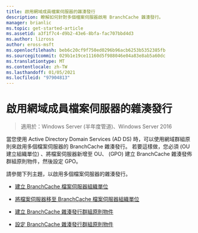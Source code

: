 ```yaml
---
title: 啟用網域成員檔案伺服器的雜湊發行
description: 瞭解如何針對多個檔案伺服器啟用 BranchCache 雜湊發行。
manager: brianlic
ms.topic: get-started-article
ms.assetid: a3f1f7c4-d9b2-43e6-8bfa-fac707bbd4d3
ms.author: lizross
author: eross-msft
ms.openlocfilehash: beb6c20cf9f750ed0296b96acb6253b5352385fb
ms.sourcegitcommit: 029b1e19ce11160d5f988046e04a83e8ab5a60dc
ms.translationtype: MT
ms.contentlocale: zh-TW
ms.lasthandoff: 01/05/2021
ms.locfileid: "97904813"
---
```

# <a name="enable-hash-publication-for-domain-member-file-servers"></a>啟用網域成員檔案伺服器的雜湊發行

>適用於：Windows Server (半年度管道)、Windows Server 2016

當您使用 Active Directory Domain Services (AD DS) 時，可以使用網域群組原則來啟用多個檔案伺服器的 BranchCache 雜湊發行。 若要這樣做，您必須 (OU 建立組織單位) 、將檔案伺服器新增至 OU、 (GPO) 建立 BranchCache 雜湊發佈群組原則物件，然後設定 GPO。

請參閱下列主題，以啟用多個檔案伺服器的雜湊發行。

-   [建立 BranchCache 檔案伺服器組織單位](../../branchcache/deploy/Create-the-BranchCache-File-Servers-Organizational-Unit.md)

-   [將檔案伺服器移至 BranchCache 檔案伺服器組織單位](../../branchcache/deploy/Move-File-Servers-to-the-BranchCache-File-Servers-Organizational-Unit.md)

-   [建立 BranchCache 雜湊發行群組原則物件](../../branchcache/deploy/Create-the-BranchCache-Hash-Publication-Group-Policy-Object.md)

-   [設定 BranchCache 雜湊發行群組原則物件](../../branchcache/deploy/Configure-the-BranchCache-Hash-Publication-Group-Policy-Object.md)



